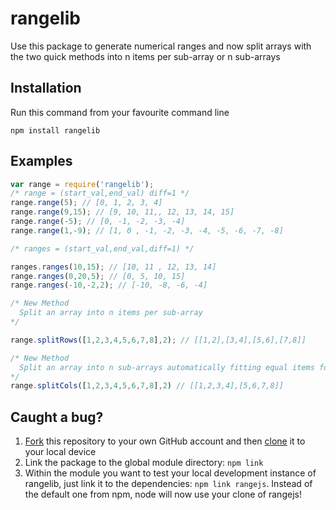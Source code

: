 # rangelib

Use this package to generate numerical ranges and now split arrays with the two quick methods into n items per sub-array or n sub-arrays

## Installation

Run this command from your favourite command line

    npm install rangelib

## Examples

```js
var range = require('rangelib');
/* range = (start_val,end_val) diff=1 */
range.range(5); // [0, 1, 2, 3, 4]
range.range(9,15); // [9, 10, 11,, 12, 13, 14, 15]
range.range(-5); // [0, -1, -2, -3, -4]
range.range(1,-9); // [1, 0 , -1, -2, -3, -4, -5, -6, -7, -8]

/* ranges = (start_val,end_val,diff=1) */

ranges.ranges(10,15); // [10, 11 , 12, 13, 14]
range.ranges(0,20,5); // [0, 5, 10, 15]
range.ranges(-10,-2,2); // [-10, -8, -6, -4]

/* New Method 
  Split an array into n items per sub-array
*/

range.splitRows([1,2,3,4,5,6,7,8],2); // [[1,2],[3,4],[5,6],[7,8]]

/* New Method 
  Split an array into n sub-arrays automatically fitting equal items for each
*/
range.splitCols([1,2,3,4,5,6,7,8],2) // [[1,2,3,4],[5,6,7,8]]
```
## Caught a bug?

1. [Fork](https://help.github.com/articles/fork-a-repo/) this repository to your own GitHub account and then [clone](https://help.github.com/articles/cloning-a-repository/) it to your local device
2. Link the package to the global module directory: `npm link`
3. Within the module you want to test your local development instance of rangelib, just link it to the dependencies: `npm link rangejs`. Instead of the default one from npm, node will now use your clone of rangejs!